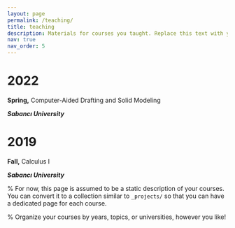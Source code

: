 ```yaml
---
layout: page
permalink: /teaching/
title: teaching
description: Materials for courses you taught. Replace this text with your description.
nav: true
nav_order: 5
---
```


# 2022

**Spring,** Computer-Aided Drafting and Solid Modeling

***Sabancı University***

# 2019

**Fall,** Calculus I

***Sabancı University***

% For now, this page is assumed to be a static description of your courses. You can convert it to a collection similar to `_projects/` so that you can have a dedicated page for each course.

% Organize your courses by years, topics, or universities, however you like!
